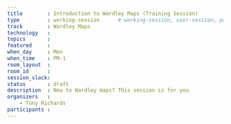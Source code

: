 ```yaml
---
title        : Introduction to Wardley Maps (Training Session)
type         : working-session      # working-session, user-session, product-session
track        : Wardley Maps
technology   :
topics       :
featured     :
when_day     : Mon
when_time    : PM-1
room_layout  :
room_id      :
session_slack: 
status       : draft
description  : New to Wardley maps? This session is for you
organizers   :
    - Tony Richards
participants :
---
```



<!--(add intro)

## WHY

(...)

## What

(...)

## Outcomes

(...)

## References

(...)


## Previous-->
